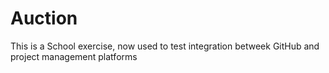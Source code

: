 # Auction
This is a School exercise, now used to test integration betweek GitHub and project management platforms
